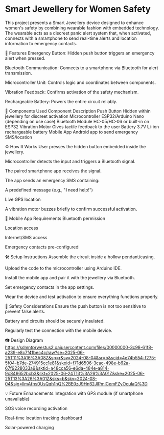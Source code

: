 # Smart Jewellery for Women Safety

This project presents a Smart Jewellery device designed to enhance women's safety by combining wearable fashion with embedded technology. The wearable acts as a discreet panic alert system that, when activated, connects with a smartphone to send real-time alerts and location information to emergency contacts.



🎯 Features
Emergency Button: Hidden push button triggers an emergency alert when pressed.

Bluetooth Communication: Connects to a smartphone via Bluetooth for alert transmission.

Microcontroller Unit: Controls logic and coordinates between components.

Vibration Feedback: Confirms activation of the safety mechanism.

Rechargeable Battery: Powers the entire circuit reliably.

🧩 Components Used
Component	Description
Push Button	Hidden within jewellery for discreet activation
Microcontroller	ESP32/Arduino Nano (depending on use case)
Bluetooth Module	HC-05/HC-06 or built-in on ESP32
Vibration Motor	Gives tactile feedback to the user
Battery	3.7V Li-ion rechargeable battery
Mobile App	Android app to send emergency SMS/location

⚙️ How It Works
User presses the hidden button embedded inside the jewellery.

Microcontroller detects the input and triggers a Bluetooth signal.

The paired smartphone app receives the signal.

The app sends an emergency SMS containing:

A predefined message (e.g., "I need help!")

Live GPS location

A vibration motor buzzes briefly to confirm successful activation.

📱 Mobile App Requirements
Bluetooth permission

Location access

Internet/SMS access

Emergency contacts pre-configured

🛠 Setup Instructions
Assemble the circuit inside a hollow pendant/casing.

Upload the code to the microcontroller using Arduino IDE.

Install the mobile app and pair it with the jewellery via Bluetooth.

Set emergency contacts in the app settings.

Wear the device and test activation to ensure everything functions properly.

🔐 Safety Considerations
Ensure the push button is not too sensitive to prevent false alerts.

Battery and circuits should be securely insulated.

Regularly test the connection with the mobile device.

📷 Design Diagram
https://sdmntprwestus2.oaiusercontent.com/files/00000000-3c98-61f8-a239-e8c7f41bec4c/raw?se=2025-06-25T11%3A16%3A08Z&sp=r&sv=2024-08-04&sr=b&scid=4e74b554-f275-5f04-b7de-274915cc1e81&skoid=f71d6506-3cac-498e-b62a-67f9228033a9&sktid=a48cca56-e6da-484e-a814-9c849652bcb3&skt=2025-06-24T13%3A26%3A01Z&ske=2025-06-25T13%3A26%3A01Z&sks=b&skv=2024-08-04&sig=llmAfns0UsQqh1hQ%2BE0zJ9Hn62JlPmlCemFZyOculaQ%3D

💡 Future Enhancements
Integration with GPS module (if smartphone unavailable)

SOS voice recording activation

Real-time location tracking dashboard

Solar-powered charging

